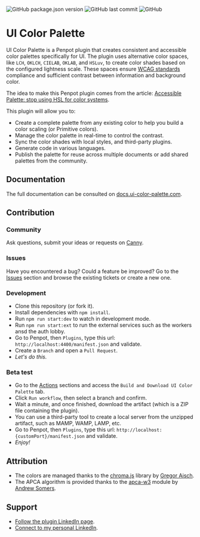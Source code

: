 ![GitHub package.json version](https://img.shields.io/github/package-json/v/a-ng-d/penpot-ui-color-palette?color=informational) ![GitHub last commit](https://img.shields.io/github/last-commit/a-ng-d/penpot-ui-color-palette?color=informational) ![GitHub](https://img.shields.io/github/license/a-ng-d/penpot-ui-color-palette?color=informational)

# UI Color Palette
UI Color Palette is a Penpot plugin that creates consistent and accessible color palettes specifically for UI. The plugin uses alternative color spaces, like `LCH`, `OKLCH`, `CIELAB`, `OKLAB`, and `HSLuv`, to create color shades based on the configured lightness scale. These spaces ensure [WCAG standards](https://www.w3.org/WAI/standards-guidelines/wcag/) compliance and sufficient contrast between information and background color.

The idea to make this Penpot plugin comes from the article: [Accessible Palette: stop using HSL for color systems](https://wildbit.com/blog/accessible-palette-stop-using-hsl-for-color-systems).

This plugin will allow you to:
- Create a complete palette from any existing color to help you build a color scaling (or Primitive colors).
- Manage the color palette in real-time to control the contrast.
- Sync the color shades with local styles, and third-party plugins.
- Generate code in various languages.
- Publish the palette for reuse across multiple documents or add shared palettes from the community.

## Documentation
The full documentation can be consulted on [docs.ui-color-palette.com](https://uicp.ylb.lt/docs-penpot-plugin).

## Contribution
### Community
Ask questions, submit your ideas or requests on [Canny](https://uicp.ylb.lt/ideas).

### Issues
Have you encountered a bug? Could a feature be improved?
Go to the [Issues](https://uicp.ylb.lt/report-for-penpot-plugin) section and browse the existing tickets or create a new one.

### Development
- Clone this repository (or fork it).
- Install dependencies with `npm install`.
- Run `npm run start:dev` to watch in development mode.
- Run `npm run start:ext` to run the external services such as the workers ansd the auth lobby.
- Go to Penpot, then `Plugins`, type this url: `http://localhost:4400/manifest.json` and validate.
- Create a `Branch` and open a `Pull Request`.
- _Let's do this._

### Beta test
- Go to the [Actions](https://github.com/a-ng-d/penpot-ui-color-palette/actions) sections and access the `Build and Download UI Color Palette` tab.
- Click `Run workflow`, then select a branch and confirm.
- Wait a minute, and once finished, download the artifact (which is a ZIP file containing the plugin).
- You can use a third-party tool to create a local server from the unzipped artifact, such as MAMP, WAMP, LAMP, etc.
- Go to Penpot, then `Plugins`, type this url: `http://localhost:{customPort}/manifest.json` and validate.
- _Enjoy!_

## Attribution
- The colors are managed thanks to the [chroma.js](https://github.com/gka/chroma.js) library by [Gregor Aisch](https://github.com/gka).
- The APCA algorithm is provided thanks to the [apca-w3](https://www.npmjs.com/package/apca-w3) module by [Andrew Somers](https://github.com/Myndex).

## Support
- [Follow the plugin LinkedIn page](https://uicp.ylb.lt/network).
- [Connect to my personal LinkedIn](https://uicp.ylb.lt/author).
